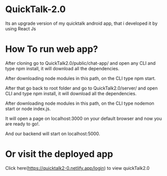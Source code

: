 # QuickTalk-2.0
Its an upgrade version of my quicktalk android app, that i developed it by using React Js

# How To run web app?
After cloning go to QuickTalk2.0/public/chat-app/ and open any CLI and type npm install, it will download all the dependencies.

After downloading node modules in this path, on the CLI type npm start.

After that go back to root folder and go to QuickTalk2.0/server/ and open CLI and type npm install, it will download all the dependencies.

After downloading node modules in this path, on the CLI type nodemon start or node index.js.


It will open a page on localhost:3000 on your default browser and now you are ready to go!.

And our backend will start on localhost:5000.


# Or visit the deployed app

Click here(https://quicktalk2-0.netlify.app/login) to view quickTalk2.0

